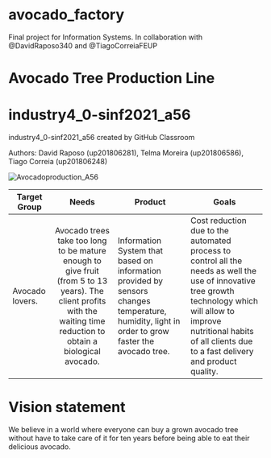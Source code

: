 # avocado_factory
Final project for Information Systems. In collaboration with @DavidRaposo340 and @TiagoCorreiaFEUP


# Avocado Tree Production Line
# industry4_0-sinf2021_a56 

industry4_0-sinf2021_a56 created by GitHub Classroom

Authors: David Raposo (up201806281), Telma Moreira (up201806586), Tiago Correia (up201806248)

![Avocadoproduction_A56](https://user-images.githubusercontent.com/51045627/109642101-783d1f00-7b4a-11eb-819c-e19133186479.png)



| Target Group     	|                                                                                  Needs                                                                                  	| Product                                                                                                                                         	| Goals                                                                                                                                                                                                                                	|
|------------------	|:-----------------------------------------------------------------------------------------------------------------------------------------------------------------------:	|-------------------------------------------------------------------------------------------------------------------------------------------------	|--------------------------------------------------------------------------------------------------------------------------------------------------------------------------------------------------------------------------------------	|
| Avocado lovers.  	| Avocado trees take too long to be mature enough to give fruit (from 5 to 13 years).  The client profits with the waiting time reduction to obtain a biological avocado. 	| Information System that based on information provided by sensors changes temperature, humidity, light in order to grow faster the avocado tree. 	| Cost reduction due to the automated process to control all the needs as well the use of innovative tree growth technology which will allow to improve nutritional habits of all clients due to a fast delivery and  product quality. 	|


# Vision statement 
We believe in a world where everyone can buy a grown avocado tree without have to take care of it for ten years before being able to eat their delicious avocado. 
